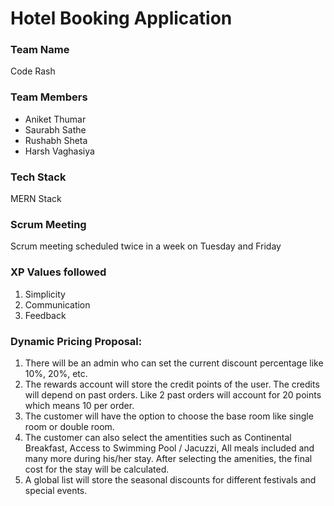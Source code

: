 # Hotel Booking Application

### Team Name 
Code Rash

### Team Members
- Aniket Thumar
- Saurabh Sathe
- Rushabh Sheta
- Harsh Vaghasiya

### Tech Stack
MERN Stack

### Scrum Meeting
Scrum meeting scheduled twice in a week on Tuesday and Friday

### XP Values followed
1. Simplicity
2. Communication
3. Feedback

### Dynamic Pricing Proposal:
1) There will be an admin who can set the current discount percentage like 10%, 20%, etc.
2) The rewards account will store the credit points of the user. The credits will depend on past orders. Like 2 past orders will account for 20 points which means 10 per order.
3) The customer will have the option to choose the base room like single room or double room. 
4) The customer can also select the amentities such as Continental Breakfast, Access to Swimming Pool / Jacuzzi, All meals included and many more during his/her stay.      After selecting the amenities, the final cost for the stay will be calculated.
5) A global list will store the seasonal discounts for different festivals and special events.



